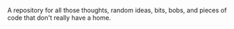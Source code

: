 A repository for all those thoughts, random ideas, bits, bobs, and pieces of code that don't really have a home.
